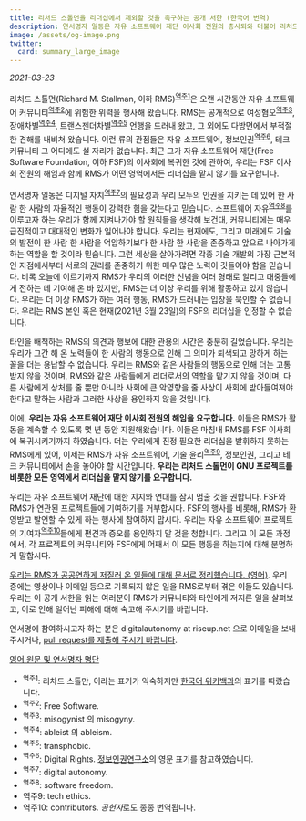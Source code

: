 ```yaml
---
title: 리처드 스톨먼을 리더십에서 제외할 것을 촉구하는 공개 서한 (한국어 번역)
description: 연서명자 일동은 자유 소프트웨어 재단 이사회 전원의 총사퇴와 더불어 리처드 스톨먼이 리더십에서 제외될 것을 촉구합니다. 우리는 더 이상 그의 행동으로 인해 고통받지 않을 것이며, 그에게 리더십을 맡기지 않을 것이며, 그의 위험한 사상을 받아들이거나 그를 포용하지 않을 것입니다.
image: /assets/og-image.png
twitter:
  card: summary_large_image
---
```


*2021-03-23*

리처드 스톨먼(Richard M. Stallman, 이하 RMS)<sup>[역주1](#역주1)</sup>은 오랜 시간동안 자유 소프트웨어 커뮤니티<sup>[역주2](#역주2)</sup>에 위험한 위력을 행사해 왔습니다. RMS는 공개적으로 여성혐오<sup>[역주3](#역주3)</sup>, 장애차별<sup>[역주4](#역주4)</sup>, 트랜스젠더차별<sup>[역주5](#역주5)</sup> 언행을 드러내 왔고, 그 외에도 다방면에서 부적절한 견해를 내비쳐 왔습니다. 이런 류의 관점들은 자유 소프트웨어, 정보인권<sup>[역주6](#역주6)</sup>, 테크 커뮤니티 그 어디에도 설 자리가 없습니다. 최근 그가 자유 소프트웨어 재단(Free Software Foundation, 이하 FSF)의 이사회에 복귀한 것에 관하여, 우리는 FSF 이사회 전원의 해임과 함께 RMS가 어떤 영역에서든 리더십을 맡지 않기를 요구합니다.

연서명자 일동은 디지털 자치<sup>[역주7](#역주7)</sup>의 필요성과 우리 모두의 인권을 지키는 데 있어 한 사람 한 사람의 자율적인 행동이 강력한 힘을 갖는다고 믿습니다. 소프트웨어 자유<sup>[역주8](#역주8)</sup>를 이루고자 하는 우리가 함께 지켜나가야 할 원칙들을 생각해 보건대, 커뮤니티에는 매우 급진적이고 대대적인 변화가 일어나야 합니다. 우리는 현재에도, 그리고 미래에도 기술의 발전이 한 사람 한 사람을 억압하기보다 한 사람 한 사람을 존중하고 앞으로 나아가게 하는 역할을 할 것이라 믿습니다. 그런 세상을 살아가려면 각종 기술 개발의 가장 근본적인 지점에서부터 서로의 권리를 존중하기 위한 매우 많은 노력이 깃들어야 함을 믿습니다. 비록 오늘에 이르기까지 RMS가 우리의 이러한 신념을 여러 형태로 알리고 대중들에게 전하는 데 기여해 온 바 있지만, RMS는 더 이상 우리를 위해 활동하고 있지 않습니다. 우리는 더 이상 RMS가 하는 여러 행동, RMS가 드러내는 입장을 묵인할 수 없습니다. 우리는 RMS 본인 혹은 현재(2021년 3월 23일)의 FSF의 리더십을 인정할 수 없습니다.

타인을 배척하는 RMS의 의견과 행보에 대한 관용의 시간은 충분히 길었습니다. 우리는 우리가 그간 해 온 노력들이 한 사람의 행동으로 인해 그 의미가 퇴색되고 망하게 하는 꼴을 더는 용납할 수 없습니다. 우리는 RMS와 같은 사람들의 행동으로 인해 더는 고통받지 않을 것이며, RMS와 같은 사람들에게 리더로서의 역할을 맡기지 않을 것이며, 다른 사람에게 상처를 줄 뿐만 아니라 사회에 큰 악영향을 줄 사상이 사회에 받아들여져야 한다고 말하는 사람과 그러한 사상을 용인하지 않을 것입니다. 

이에, **우리는 자유 소프트웨어 재단 이사회 전원의 해임을 요구합니다.** 이들은 RMS가 활동을 계속할 수 있도록 몇 년 동안 지원해왔습니다. 이들은 마침내 RMS를 FSF 이사회에 복귀시키기까지 하였습니다. 더는 우리에게 진정 필요한 리더십을 발휘하지 못하는 RMS에게 있어, 이제는 RMS가 자유 소프트웨어, 기술 윤리<sup>[역주9](#역주9)</sup>, 정보인권, 그리고 테크 커뮤니티에서 손을 놓아야 할 시간입니다. **우리는 리처드 스톨먼이 GNU 프로젝트를 비롯한 모든 영역에서 리더십을 맡지 않기를 요구합니다.**

우리는 자유 소프트웨어 재단에 대한 지지와 연대를 잠시 멈출 것을 권합니다. FSF와 RMS가 연관된 프로젝트들에 기여하기를 거부합시다. FSF의 행사를 비롯해, RMS가 환영받고 발언할 수 있게 하는 행사에 참여하지 맙시다. 우리는 자유 소프트웨어 프로젝트의 기여자<sup>[역주10](#역주10)</sup>들에게 편견과 증오를 용인하지 말 것을 청합니다. 그리고 이 모든 과정에서, 각 프로젝트의 커뮤니티와 FSF에게 어째서 이 모든 행동을 하는지에 대해 분명하게 말합시다.

[우리는 RMS가 공공연하게 저질러 온 일들에 대해 문서로 정리했습니다. (영어)][1]. 우리 중에는 영상이나 이메일 등으로 기록되지 않은 일을 RMS로부터 겪은 이들도 있습니다. 우리는 이 공개 서한을 읽는 여러분이 RMS가 커뮤니티와 타인에게 저지른 일을 살펴보고, 이로 인해 일어난 피해에 대해 숙고해 주시기를 바랍니다.

[1]: https://rms-open-letter.github.io/appendix

연서명에 참여하시고자 하는 분은 digitalautonomy at riseup.net 으로 이메일을 보내 주시거나, [pull request를 제출해 주시기 바랍니다](https://github.com/rms-open-letter/rms-open-letter.github.io/pulls).

[영어 원문 및 연서명자 명단](https://rms-open-letter.github.io)

* <a name="역주1"><sup>역주1</sup></a>: 리차드 스톨만, 이라는 표기가 익숙하지만 [한국어 위키백과](https://ko.wikipedia.org/wiki/%EB%A6%AC%EC%B2%98%EB%93%9C_%EC%8A%A4%ED%86%A8%EB%A8%BC)의 표기를 따랐습니다.
* <a name="역주2"><sup>역주2</sup></a>: Free Software.
* <a name="역주3"><sup>역주3</sup></a>: misogynist 의 misogyny.
* <a name="역주4"><sup>역주4</sup></a>: ableist 의 ableism.
* <a name="역주5"><sup>역주5</sup></a>: transphobic.
* <a name="역주6"><sup>역주6</sup></a>: Digital Rights. [정보인권연구소](https://idr.jinbo.net/)의 영문 표기를 참고하였습니다.
* <a name="역주7"><sup>역주7</sup></a>: digital autonomy.
* <a name="역주8"><sup>역주8</sup></a>: software freedom.
* <a name="역주9">역주9</a>: tech ethics.
* <a name="역주10">역주10</a>: contributors. *공헌자*로도 종종 번역됩니다.
